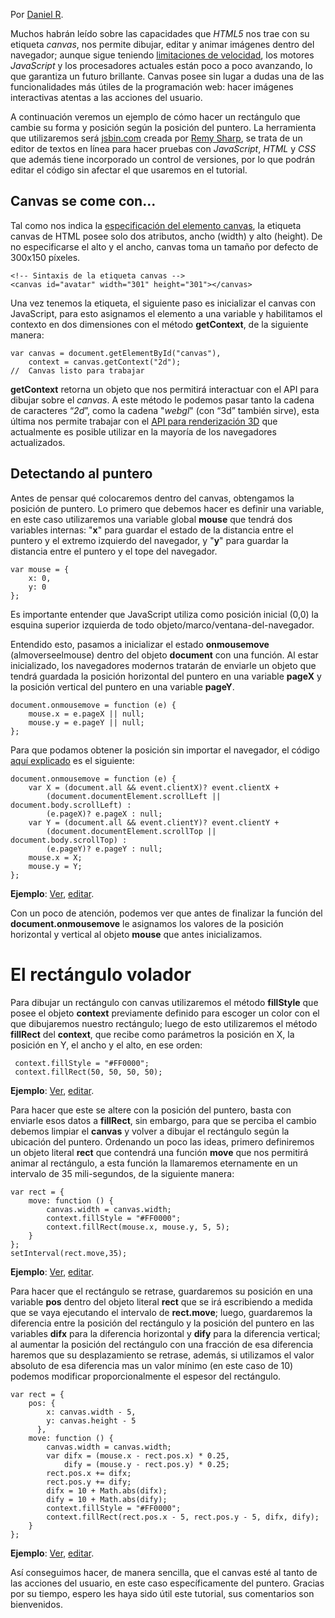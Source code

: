 [0]:http://sadasant.com/
[1]:http://playground.magicrising.de/2008/03/performance-comparison-between-html-svg-and-canvas/ "Comparación de velocidades entre HTML, SVG y canvas"
[2]:http://www.whatwg.org/specs/web-apps/current-work/multipage/the-canvas-element.html#the-canvas-element "Especificación del elemento canvas"
[3]:http://www.khronos.org/registry/webgl/specs/latest/ "Especificación 3D del objeto canvas"
[4]:http://javascript.about.com/library/blmousepos.htm "Explicación en inglés para la detección del puntero con javascript sin importar el navegador"
[4]:http://jsbin.com/ojehat/ "Lo que el puntero nos dice"
[4e]:http://jsbin.com/ojehat/edit#javascript,html,live "Editar: Lo que el puntero nos dice"
[5]:http://jsbin.com/enagiz/ "Un cuadrado rojo en un canvas con borde rojo"
[5e]:http://jsbin.com/enagiz/edit#javascript,html,live "Editar: Un cuadrado rojo en un canvas con borde rojo"
[6]:http://jsbin.com/enagiz/3/ "Un cuadrado rojo persiguiendo al puntero en un canvas de borde rojo"
[6e]:http://jsbin.com/enagiz/3/edit#javascript,html,live "Editar: Un cuadrado rojo persiguiendo al puntero en un canvas de borde rojo"
[7]:http://jsbin.com/enagiz/4/ "El rectángulo volador"
[7e]:http://jsbin.com/enagiz/4/edit#javascript,html,live "Editar: El rectángulo volador"

Por [Daniel R][0].

Muchos habrán leído sobre las capacidades que *HTML5* nos trae con su etiqueta *canvas*, nos permite dibujar, editar y animar imágenes dentro del navegador; aunque sigue teniendo [limitaciones de velocidad][1], los motores *JavaScript* y los procesadores actuales están poco a poco avanzando, lo que garantiza un futuro brillante. Canvas posee sin lugar a dudas una de las funcionalidades más útiles de la programación web: hacer imágenes interactivas atentas a las acciones del usuario.

A continuación veremos un ejemplo de cómo hacer un rectángulo que cambie su forma y posición según la posición del puntero. La herramienta que utilizaremos será [jsbin.com](https://github.com/remy/jsbin) creada por [Remy Sharp](https://twitter.com/#!/REM), se trata de un editor de textos en línea para hacer pruebas con *JavaScript*, *HTML* y *CSS* que además tiene incorporado un control de versiones, por lo que podrán editar el código sin afectar el que usaremos en el tutorial.

## Canvas se come con... ##

Tal como nos indica la [especificación del elemento canvas][2], la etiqueta canvas de HTML posee solo dos atributos, ancho (width) y alto (height). De no especificarse el alto y el ancho, canvas toma un tamaño por defecto de 300x150 píxeles.

    <!-- Sintaxis de la etiqueta canvas -->
    <canvas id="avatar" width="301" height="301"></canvas>

Una vez tenemos la etiqueta, el siguiente paso es inicializar el canvas con JavaScript, para esto asignamos el elemento a una variable y habilitamos el contexto en dos dimensiones con el método **getContext**, de la siguiente manera:

    var canvas = document.getElementById("canvas"),
        context = canvas.getContext("2d");
    //  Canvas listo para trabajar

**getContext** retorna un objeto que nos permitirá interactuar con el API para dibujar sobre el *canvas*. A este método le podemos pasar tanto la cadena de caracteres “*2d*”, como la cadena "*webgl*" (con “3d” también sirve), esta última nos permite trabajar con el [API para renderización 3D][3] que actualmente es posible utilizar en la mayoría de los navegadores actualizados.


## Detectando al puntero ##

Antes de pensar qué colocaremos dentro del canvas, obtengamos la posición de puntero. Lo primero que debemos hacer es definir una variable, en este caso utilizaremos una variable global **mouse** que tendrá dos variables internas: "**x**" para guardar el estado de la distancia entre el puntero y el extremo izquierdo del navegador, y "**y**" para guardar la distancia entre el puntero y el tope del navegador.

    var mouse = {
        x: 0,
        y: 0
    };

Es importante entender que JavaScript utiliza como posición inicial (0,0) la esquina superior izquierda de todo objeto/marco/ventana-del-navegador.

Entendido esto, pasamos a inicializar el estado **onmousemove** (almoverseelmouse) dentro del objeto **document** con una función. Al estar inicializado, los navegadores modernos tratarán de enviarle un objeto que tendrá guardada la posición horizontal del puntero en una variable **pageX** y la posición vertical del puntero en una variable **pageY**.

    document.onmousemove = function (e) {
        mouse.x = e.pageX || null;
        mouse.y = e.pageY || null;
    };

Para que podamos obtener la posición sin importar el navegador, el código [aquí explicado][4] es el siguiente:

    document.onmousemove = function (e) {
        var X = (document.all && event.clientX)? event.clientX +
            (document.documentElement.scrollLeft || document.body.scrollLeft) :
            (e.pageX)? e.pageX : null;
        var Y = (document.all && event.clientY)? event.clientY +
            (document.documentElement.scrollTop || document.body.scrollTop) :
            (e.pageY)? e.pageY : null;
        mouse.x = X;
        mouse.y = Y;
    };
**Ejemplo**: [Ver][4], [editar][4e].

Con un poco de atención, podemos ver que antes de finalizar la función del **document.onmousemove** le asignamos los valores de la posición horizontal y vertical al objeto **mouse** que antes inicializamos.


# El rectángulo volador #

Para dibujar un rectángulo con canvas utilizaremos el método **fillStyle** que posee el objeto **context** previamente definido para escoger un color con el que dibujaremos nuestro rectángulo; luego de esto utilizaremos el método **fillRect** del **context**, que recibe como parámetros la posición en X, la posición en Y, el ancho y el alto, en ese orden:

     context.fillStyle = "#FF0000";
     context.fillRect(50, 50, 50, 50);
**Ejemplo**: [Ver][5], [editar][5e].

Para hacer que este se altere con la posición del puntero, basta con enviarle esos datos a **fillRect**, sin embargo, para que se perciba el cambio debemos limpiar el **canvas** y volver a dibujar el rectángulo según la ubicación del puntero. Ordenando un poco las ideas, primero definiremos un objeto literal **rect** que contendrá una función **move** que nos permitirá animar al rectángulo, a esta función la llamaremos eternamente en un intervalo de 35 mili-segundos, de la siguiente manera:

    var rect = {
        move: function () {
            canvas.width = canvas.width;
            context.fillStyle = "#FF0000";
            context.fillRect(mouse.x, mouse.y, 5, 5);
        }
    };
    setInterval(rect.move,35);
**Ejemplo**: [Ver][6], [editar][6e].

Para hacer que el rectángulo se retrase, guardaremos su posición en una variable **pos** dentro del objeto literal **rect** que se irá escribiendo a medida que se vaya ejecutando el intervalo de **rect.move**; luego, guardaremos la diferencia entre la posición del rectángulo y la posición del puntero en las variables **difx** para la diferencia horizontal y **dify** para la diferencia vertical; al aumentar la posición del rectángulo con una fracción de esa diferencia haremos que su desplazamiento se retrase, además, si utilizamos el valor absoluto de esa diferencia mas un valor mínimo (en este caso de 10) podemos modificar proporcionalmente el espesor del rectángulo.

    var rect = {
        pos: {
            x: canvas.width - 5,
            y: canvas.height - 5
          },
        move: function () {
            canvas.width = canvas.width;
            var difx = (mouse.x - rect.pos.x) * 0.25,
                dify = (mouse.y - rect.pos.y) * 0.25;
            rect.pos.x += difx;
            rect.pos.y += dify;
            difx = 10 + Math.abs(difx);
            dify = 10 + Math.abs(dify);
            context.fillStyle = "#FF0000";
            context.fillRect(rect.pos.x - 5, rect.pos.y - 5, difx, dify);
        }
    };
**Ejemplo**: [Ver][7], [editar][7e].

Así conseguimos hacer, de manera sencilla, que el canvas esté al tanto de las acciones del usuario, en este caso específicamente del puntero. Gracias por su tiempo, espero les haya sido útil este tutorial, sus comentarios son bienvenidos.

